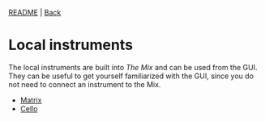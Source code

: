[README](../../../README.md) | [Back](Documentation/gui/GUI.md)

# Local instruments
The local instruments are built into *The Mix* and can be used from the GUI. They can be useful to get yourself familiarized with the GUI, since you do not need to connect an instrument to the Mix.

- [Matrix](MATRIX.md)
- [Cello](CELLO.md)
